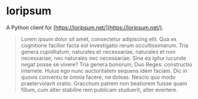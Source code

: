 # loripsum   

A Python client for [https://loripsum.net/](https://loripsum.net/).

 > Lorem ipsum dolor sit amet, consectetur adipiscing elit. Qua ex cognitione facilior facta est investigatio rerum occultissimarum. Tria genera cupiditatum, naturales et necessariae, naturales et non necessariae, nec naturales nec necessariae. Sine ea igitur iucunde negat posse se vivere? Tria genera bonorum; Duo Reges: constructio interrete. Huius ego nunc auctoritatem sequens idem faciam. Dic in quovis conventu te omnia facere, ne doleas. Nescio quo modo praetervolavit oratio. Gracchum patrem non beatiorem fuisse quam fillum, cum alter stabilire rem publicam studuerit, alter evertere.
